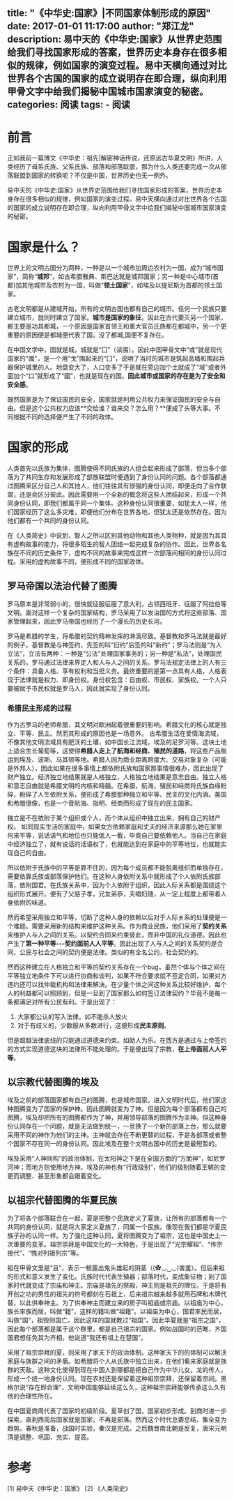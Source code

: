 title: "《中华史:国家》|不同国家体制形成的原因"
date: 2017-01-01 11:17:00
author: "郑江龙"
description: 易中天的《中华史:国家》从世界史范围给我们寻找国家形成的答案，世界历史本身存在很多相似的规律，例如国家的演变过程。易中天横向通过对比世界各个古国的国家的成立说明存在即合理，纵向利用甲骨文字中给我们揭秘中国城市国家演变的秘密。
categories: 阅读
tags:
    - 阅读
---



# 前言
正如我前一篇博文《中华史：祖先|解密神话传说，还原远古华夏文明》所讲，人类经历了母系氏族、父系氏族、部落和部落联盟，那为什么人类还要完成一次从部落联盟到国家的转换呢？不仅是中国，世界历史也无一例外。

易中天的《中华史:国家》从世界史范围给我们寻找国家形成的答案，世界历史本身存在很多相似的规律，例如国家的演变过程。易中天横向通过对比世界各个古国的国家的成立说明存在即合理，纵向利用甲骨文字中给我们揭秘中国城市国家演变的秘密。

# 国家是什么？
世界上的文明古国分为两种，一种是以一个城市加周边农村为一国，成为“城市国家”，简称“**城邦**”，如古希腊雅典、斯巴达就是城邦国家；另一种是中心城市(首都)加其他城市及农村为一国，叫做“**领土国家**”，如埃及以提尼斯为首都的领土国家。

古老文明都是从建城开始，所有的文明古国也都有自己的城市。任何一个民族只要建立城市，就同时建立了国家。**城市是国家的象征**。因此在古代要灭另一个国家，都主要是功其都城，一个原因是国家首领王和重大官员氏族都在都城中，另一个更重要的原因便是都城便代表了国。没了都城,国便不复存在。

在中国文学中，国就是城，城就是“囗”（读围）。因此中国甲骨文中“或”就是现代国家的"國"，是一个用“戈”围起来的“囗”，说明了当时的城市是筑起高墙和围起兵器保护城里的人。地盘变大了，人口变多了于是就在旁边加个土就成了"域"或者外面加个“口”就形成了“國”，也就是现在的国。**因此城市或国家的存在是为了安全和安全感**。

既然国家是为了保证国民的安全，国家就是利用公共权力来保证国民的安全与自由。但是这个公共权力应该**交给谁？谁来交？怎么用？**便成了头等大事。不同根据不同的选择便产生了不同的政体。

# 国家的形成
人类首先以氏族为集体，图腾使得不同氏族的人组合起来形成了部落，但当多个部落为了共同生存和发展形成了部族联盟时便遇到了身份认同的问题。各个部落都通过图腾来区分自己人和其他人，他们往往具有很强的身份认同，即便走向了合作联盟，还是会区分彼此。因此需要用一个全新的概念将这些人团结起来，形成一个共同身份认同，即我们都属于同一个集体。这种身份认同很重要，如犹太人一样，他们国家经历了这么多灾难，即便他们分布在世界各地，但犹太还是依然存在。因为他们都有一个共同的身份认同。

在《人类简史》中说到，智人之所以区别其他动物和其他人类物种，就是因为其具有虚构故事的能力，将很多陌生的智人团结一起完成复杂的协作。因此，世界各名族在不同的历史条件下，虚构不同的故事来完成这样一次部落间相同的身份认同过程。采用的虚构故事不同，便形成不同的国家政体。


## 罗马帝国以法治代替了图腾
罗马原本是非常弱小的，很快就征服征服了意大利，占领西班牙、征服了阿拉伯等文明。面对这样一个复杂的国家结构，罗马采用了以发治国的方式将这些部落、国家管理起来，因此罗马帝国也经历了一个漫长的历史长河。

罗马是希腊的学生，将希腊的契约精神发挥的淋漓尽致。基督教和罗马法就是最好的例子。基督教是与神签约，先签的叫“旧约”后签的叫“新约”；罗马法则是“为人立法”，立法有两种：一种是“公法”处理国家事务的；另一种是“私法”，处理国民关系的。罗马通过法律来界定人和人与人之间的关系。罗马法规定法律上的人有三个条件：具备人格、享有权利和当担义务。最终重要的是第一点具有人格，人格表现于法律就是权力、即身份权。身份权包含：自由权、市民权、家族权。一个人只要被赋予市民权就是罗马人，因此就实现了身份认同。

### 希腊民主形成的过程
作为古罗马的老师希腊，其文明对欧洲起着很重要的影响。希腊文化的核心就是独立、平等、民主。然而其形成的原因也是一场意外。
古希腊生活在爱情海流域，不像其他文明流域具有肥沃的土壤，如中国长江流域，埃及的尼罗河等。这块土地上适合生长葡萄等，这使得**希腊人走上了航海和经商、殖民的道路**，将这些产品贩运到埃及、波斯、马其顿等地。希腊人因为商业距离跨度大、交易对象复杂（可能是外邦人），因此如果在很多事情上都依附氏族和国家那事情很难办，因此出现了财产独立。经济独立地结果就是人格独立，人格独立地结果是意志自由。独立人格和意志自由就是希腊文明的内核和精髓。在希腊，航海，殖民和经商将氏族血缘粉碎，粉碎了人生依附关系，便形成了希腊那种独立和平等、民主的文化内涵。美国和希腊很像，也是一个音航海、指明、经商而形成了现在的民主国家。

独立是不在依附于某个组织或个人，而个体从组织中独立出来，拥有自己的财产权。 如同现实生活的家庭中，如果女方依赖家庭和丈夫的经济来源那么她在家里何来平等，说话语气和地位也只能低人一截，毕竟自己要依赖他人。当自己在家庭中经济独立了，就有说话的话语权了，也就能达到在家庭中的平等地位，也就能实现自己的自由。

所以依附于氏族中的平等是靠不住的，因为每个成员都不能脱离组织而单独存在，需要依靠氏族或部落保护他们。在这种人身依附关系中就形成了个人依附氏族部落，依附国君。在氏族关系中，因为个人依附于组织，因此人际关系都是围绕这个组织形式展开。便有了父慈子孝，兄友弟恭，夫唱妇随，从一定上程度上都带着人身依附的味道。

然而希望采用独立和平等，切断了这种人身的依赖以后对于人际关系的处理便是一个难题。需要采用新的结构来维护这种关系。作为商业民族，他们采用了**契约关系**来维护人与人之间的关系。以契约合同来约束彼此，而非中国的礼仪道德。因此也产生了**第一种平等---契约面前人人平等**。因此出现了人与人之间的关系契约是合同，公民与社会之间的契约便是法律。类似的有全名公约，社会契约的。

然而这种建立在人格独立和平等的契约关系存在一个bug，虽然个体与个体之间在平等独立地条件下可以进行协商和谈判，如果不符合要求就不签定合同，如果对方违约还可以找仲裁机构和法律来解决。在少量个体之间这种关系比较好维护，每个人的利益都可以照顾到，但是一旦到了国家那么如何签订法律契约？毕竟不是每一条都满足对所有公民有利。于是出现了：
 1. 大家都公认的写入法律。如不能杀人放火
 2. 对于有歧义的，少数服从多数进行，这便形成**民主原则**。
 
但是超越法律底线的只能通过道德来约束。如助人为乐。在西方是通过与上帝签约的方式实现道德这块的法律所不能处理的。于是便出现了宗教，**在上帝面前人人平等**。


## 以宗教代替图腾的埃及
埃及之前的部落国家都有自己的图腾，也是城市国家。进入文明时代后，他们家这种图腾变为了国家的保护神。因此图腾就变为了神。但是因为每个部落都有自己的图腾，埃及却把所有的图腾都作为了神，并用领导部落的图腾作为主神。但这种身份认同存在一个问题，就是无法做到统一，一旦换了一个新的部落上台，那么就要采用不同的神作为他们的主神。主神就会存在不断更替的过程，于是各部落或者整个国家不存在同一的身份认同。因此埃及在整个文明古国中的历史是最短暂的。

埃及采用“人神同构”的政治体制，在太阳神之下是在全国方面的“方面神”，如尼罗河神；而地方则使用地方神。埃及的神也有“行政级别”，他们的级别随着王朝的变更而调整、甚至形象都会跟着变化。

## 以祖宗代替图腾的华夏民族
为了将各个部落联合在一起，夏是把整个民族定义了夏族，让所有的部落都有一个共同的身份认同，就是将大家定义夏族了，同属一个民族。像现在我们都是华夏民族子孙的认同一样。为了强化这种认同，夏将图腾变为了祖宗，这也是中国史上一次重要的变革。祖宗崇拜是中国文化的一大特色，于是出现了“光宗耀祖”、“传宗接代”、“愧对列祖列宗”等。

祖在甲骨文里是“且”，表示一根露出鬼头雄起的阴茎（(✿◡‿◡)害羞）。但后来祖的形式和意义发生了变化。氏族时代代表生殖器；部落时代，变成象征物；到了国家时代就变成了宗庙和神主。宗庙是祖先的祭殿，神主则是祖先的牌位。于是将有开创之功的男性的祖先的符号都刻在石祖上，后来祖宗越来越多就用石牌和木牌代替，以此供奉神主。为了供奉神主而建立来的房子叫祖庙或宗庙。以祖庙为中心，族长率族而居，叫做“籍”，这样的籍叫做“祖籍”。以祖庙为中心，国君率民而居，叫做“国”，祖毁则国亡。因此这样的国就教过“祖国”。因此华夏就是“祖宗之国”，因此每个部落都是属于这个群里，都是自己祖宗的国家。例如战国时的范睢，齐国国君想任免其为齐相，他说道“我还有祖上在楚国”。 

采用了祖宗崇拜的夏，则采用了家天下的政治体制。这种家天下的的体制可以解决家庭与族群之间的矛盾。如希腊将个人从氏族中独立出来，在他们看来家庭就是族群的天敌。这种文化使得到现在中国人到哪都是把自己作为中华儿女，龙的传人，形成一个统一地身份认同。现在农村还是保留着这种祖宗崇拜，还保留着宗祠。黑格尔说“存在即合理”，文明中国能够延续这么久，这种祖宗崇拜能够传承这么久有他的合理性所在。

在中国夏商周代表了国家的初级阶段。夏草创了国，国家初步形成。到商时进一步探索，直到西周后国家就是国家，不再是部落。然而这个时代总要总结，集全变为趋势。春秋是准备，战国时实验，秦汉是完成。之后魏晋南北朝是反复，唐宋元明清是调整、巩固、充实、提高。

# 参考
[1] 易中天《中华史：国家》
[2] 《人类简史》




